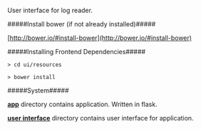 User interface for log reader.

#####Install bower (if not already installed)#####

[http://bower.io/#install-bower](http://bower.io/#install-bower)

#####Installing Frontend Dependencies#####

`> cd ui/resources`

`> bower install`

#####System#####

**[app](app/)** directory contains application. Written in flask.

**[user interface](ui/)** directory contains user interface for application.
